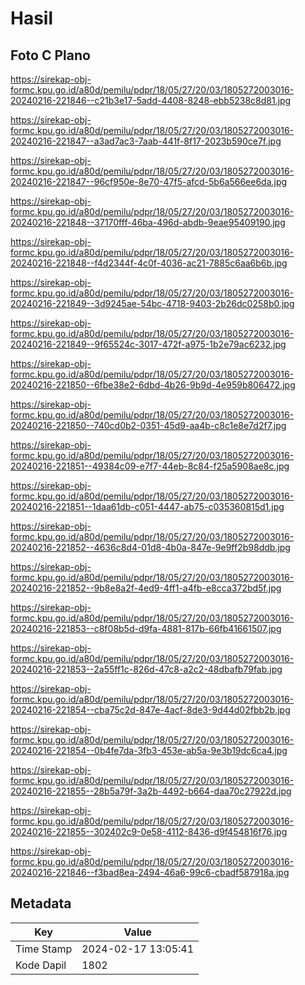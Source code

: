 # Hasil

## Foto C Plano

https://sirekap-obj-formc.kpu.go.id/a80d/pemilu/pdpr/18/05/27/20/03/1805272003016-20240216-221846--c21b3e17-5add-4408-8248-ebb5238c8d81.jpg

https://sirekap-obj-formc.kpu.go.id/a80d/pemilu/pdpr/18/05/27/20/03/1805272003016-20240216-221847--a3ad7ac3-7aab-441f-8f17-2023b590ce7f.jpg

https://sirekap-obj-formc.kpu.go.id/a80d/pemilu/pdpr/18/05/27/20/03/1805272003016-20240216-221847--96cf950e-8e70-47f5-afcd-5b6a566ee6da.jpg

https://sirekap-obj-formc.kpu.go.id/a80d/pemilu/pdpr/18/05/27/20/03/1805272003016-20240216-221848--37170fff-46ba-496d-abdb-9eae95409190.jpg

https://sirekap-obj-formc.kpu.go.id/a80d/pemilu/pdpr/18/05/27/20/03/1805272003016-20240216-221848--f4d2344f-4c0f-4036-ac21-7885c6aa6b6b.jpg

https://sirekap-obj-formc.kpu.go.id/a80d/pemilu/pdpr/18/05/27/20/03/1805272003016-20240216-221849--3d9245ae-54bc-4718-9403-2b26dc0258b0.jpg

https://sirekap-obj-formc.kpu.go.id/a80d/pemilu/pdpr/18/05/27/20/03/1805272003016-20240216-221849--9f65524c-3017-472f-a975-1b2e79ac6232.jpg

https://sirekap-obj-formc.kpu.go.id/a80d/pemilu/pdpr/18/05/27/20/03/1805272003016-20240216-221850--6fbe38e2-6dbd-4b26-9b9d-4e959b806472.jpg

https://sirekap-obj-formc.kpu.go.id/a80d/pemilu/pdpr/18/05/27/20/03/1805272003016-20240216-221850--740cd0b2-0351-45d9-aa4b-c8c1e8e7d2f7.jpg

https://sirekap-obj-formc.kpu.go.id/a80d/pemilu/pdpr/18/05/27/20/03/1805272003016-20240216-221851--49384c09-e7f7-44eb-8c84-f25a5908ae8c.jpg

https://sirekap-obj-formc.kpu.go.id/a80d/pemilu/pdpr/18/05/27/20/03/1805272003016-20240216-221851--1daa61db-c051-4447-ab75-c035360815d1.jpg

https://sirekap-obj-formc.kpu.go.id/a80d/pemilu/pdpr/18/05/27/20/03/1805272003016-20240216-221852--4636c8d4-01d8-4b0a-847e-9e9ff2b98ddb.jpg

https://sirekap-obj-formc.kpu.go.id/a80d/pemilu/pdpr/18/05/27/20/03/1805272003016-20240216-221852--9b8e8a2f-4ed9-4ff1-a4fb-e8cca372bd5f.jpg

https://sirekap-obj-formc.kpu.go.id/a80d/pemilu/pdpr/18/05/27/20/03/1805272003016-20240216-221853--c8f08b5d-d9fa-4881-817b-66fb41661507.jpg

https://sirekap-obj-formc.kpu.go.id/a80d/pemilu/pdpr/18/05/27/20/03/1805272003016-20240216-221853--2a55ff1c-826d-47c8-a2c2-48dbafb79fab.jpg

https://sirekap-obj-formc.kpu.go.id/a80d/pemilu/pdpr/18/05/27/20/03/1805272003016-20240216-221854--cba75c2d-847e-4acf-8de3-9d44d02fbb2b.jpg

https://sirekap-obj-formc.kpu.go.id/a80d/pemilu/pdpr/18/05/27/20/03/1805272003016-20240216-221854--0b4fe7da-3fb3-453e-ab5a-9e3b19dc6ca4.jpg

https://sirekap-obj-formc.kpu.go.id/a80d/pemilu/pdpr/18/05/27/20/03/1805272003016-20240216-221855--28b5a79f-3a2b-4492-b664-daa70c27922d.jpg

https://sirekap-obj-formc.kpu.go.id/a80d/pemilu/pdpr/18/05/27/20/03/1805272003016-20240216-221855--302402c9-0e58-4112-8436-d9f454816f76.jpg

https://sirekap-obj-formc.kpu.go.id/a80d/pemilu/pdpr/18/05/27/20/03/1805272003016-20240216-221846--f3bad8ea-2494-46a6-99c6-cbadf587918a.jpg


## Metadata

| Key        | Value               |
| ---------- | ------------------- |
| Time Stamp | 2024-02-17 13:05:41 |
| Kode Dapil | 1802                |



